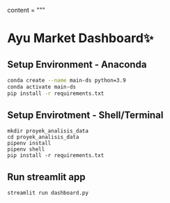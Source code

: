 content = """
# Ayu Market Dashboard✨

## Setup Environment - Anaconda
```bash
conda create --name main-ds python=3.9
conda activate main-ds
pip install -r requirements.txt
```

## Setup Envirotment - Shell/Terminal
```bask
mkdir proyek_analisis_data
cd proyek_analisis_data
pipenv install
pipenv shell
pip install -r requirements.txt
```
## Run streamlit app
```bask
streamlit run dashboard.py
```
